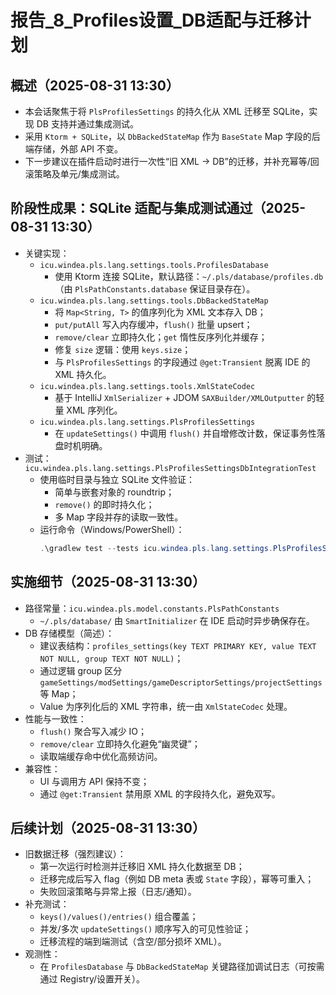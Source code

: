 # 报告_8_Profiles设置_DB适配与迁移计划

## 概述（2025-08-31 13:30）
- 本会话聚焦于将 `PlsProfilesSettings` 的持久化从 XML 迁移至 SQLite，实现 DB 支持并通过集成测试。
- 采用 `Ktorm + SQLite`，以 `DbBackedStateMap` 作为 `BaseState` Map 字段的后端存储，外部 API 不变。
- 下一步建议在插件启动时进行一次性“旧 XML -> DB”的迁移，并补充幂等/回滚策略及单元/集成测试。

## 阶段性成果：SQLite 适配与集成测试通过（2025-08-31 13:30）
- 关键实现：
  - `icu.windea.pls.lang.settings.tools.ProfilesDatabase`
    - 使用 Ktorm 连接 SQLite，默认路径：`~/.pls/database/profiles.db`（由 `PlsPathConstants.database` 保证目录存在）。
  - `icu.windea.pls.lang.settings.tools.DbBackedStateMap`
    - 将 `Map<String, T>` 的值序列化为 XML 文本存入 DB；
    - `put/putAll` 写入内存缓冲，`flush()` 批量 upsert；
    - `remove/clear` 立即持久化；`get` 惰性反序列化并缓存；
    - 修复 `size` 逻辑：使用 `keys.size`；
    - 与 `PlsProfilesSettings` 的字段通过 `@get:Transient` 脱离 IDE 的 XML 持久化。
  - `icu.windea.pls.lang.settings.tools.XmlStateCodec`
    - 基于 IntelliJ `XmlSerializer` + JDOM `SAXBuilder/XMLOutputter` 的轻量 XML 序列化。
  - `icu.windea.pls.lang.settings.PlsProfilesSettings`
    - 在 `updateSettings()` 中调用 `flush()` 并自增修改计数，保证事务性落盘时机明确。
- 测试：`icu.windea.pls.lang.settings.PlsProfilesSettingsDbIntegrationTest`
  - 使用临时目录与独立 SQLite 文件验证：
    - 简单与嵌套对象的 roundtrip；
    - `remove()` 的即时持久化；
    - 多 Map 字段并存的读取一致性。
  - 运行命令（Windows/PowerShell）：
    ```powershell
    .\gradlew test --tests icu.windea.pls.lang.settings.PlsProfilesSettingsDbIntegrationTest -i --stacktrace --no-configuration-cache
    ```

## 实施细节（2025-08-31 13:30）
- 路径常量：`icu.windea.pls.model.constants.PlsPathConstants`
  - `~/.pls/database/` 由 `SmartInitializer` 在 IDE 启动时异步确保存在。
- DB 存储模型（简述）：
  - 建议表结构：`profiles_settings(key TEXT PRIMARY KEY, value TEXT NOT NULL, group TEXT NOT NULL)`；
  - 通过逻辑 group 区分 `gameSettings/modSettings/gameDescriptorSettings/projectSettings` 等 Map；
  - Value 为序列化后的 XML 字符串，统一由 `XmlStateCodec` 处理。
- 性能与一致性：
  - `flush()` 聚合写入减少 IO；
  - `remove/clear` 立即持久化避免“幽灵键”；
  - 读取端缓存命中优化高频访问。
- 兼容性：
  - UI 与调用方 API 保持不变；
  - 通过 `@get:Transient` 禁用原 XML 的字段持久化，避免双写。

## 后续计划（2025-08-31 13:30）
- 旧数据迁移（强烈建议）：
  - 第一次运行时检测并迁移旧 XML 持久化数据至 DB；
  - 迁移完成后写入 flag（例如 DB meta 表或 `State` 字段），幂等可重入；
  - 失败回滚策略与异常上报（日志/通知）。
- 补充测试：
  - `keys()/values()/entries()` 组合覆盖；
  - 并发/多次 `updateSettings()` 顺序写入的可见性验证；
  - 迁移流程的端到端测试（含空/部分损坏 XML）。
- 观测性：
  - 在 `ProfilesDatabase` 与 `DbBackedStateMap` 关键路径加调试日志（可按需通过 Registry/设置开关）。

